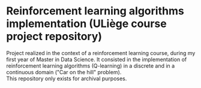 # Reinforcement learning algorithms implementation (ULiège course project repository)
Project realized in the context of a reinforcement learning course, during my first year of Master in Data Science. It consisted in the implementation of reinforcement learning algorithms (Q-learning) in a discrete and in a continuous domain ("Car on the hill" problem).\
This repository only exists for archival purposes.
